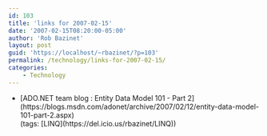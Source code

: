```yaml
---
id: 103
title: 'links for 2007-02-15'
date: '2007-02-15T08:20:00-05:00'
author: 'Rob Bazinet'
layout: post
guid: 'https://localhost/~rbazinet/?p=103'
permalink: /technology/links-for-2007-02-15/
categories:
    - Technology
---
```


- <div class="delicious-link">[ADO.NET team blog : Entity Data Model 101 - Part 2](https://blogs.msdn.com/adonet/archive/2007/02/12/entity-data-model-101-part-2.aspx)</div><div class="delicious-tags">(tags: [LINQ](https://del.icio.us/rbazinet/LINQ))</div>
 